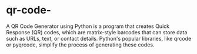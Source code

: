 # qr-code-
A QR Code Generator using Python is a program that creates Quick Response (QR) codes, which are matrix-style barcodes that can store data such as URLs, text, or contact details. Python's popular libraries, like qrcode or pyqrcode, simplify the process of generating these codes.
